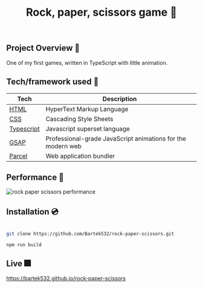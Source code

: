 <h1 align="center">
Rock, paper, scissors game 🎲
</h1>

<br />

## Project Overview 🎨

One of my first games, written in TypeScript with little animation.

## Tech/framework used 🧰

| Tech                                                    | Description                                                 |
| ------------------------------------------------------- | ----------------------------------------------------------- |
| [HTML](https://www.w3.org/html)                         | HyperText Markup Language                                   |
| [CSS](https://developer.mozilla.org/en-US/docs/Web/CSS) | Cascading Style Sheets                                      |
| [Typescript](https://www.typescriptlang.org/)           | Javascript superset language                                |
| [GSAP](https://greensock.com/gsap)                      | Professional-grade JavaScript animations for the modern web |
| [Parcel](https://parceljs.org)                          | Web application bundler                                     |

## Performance 💨

<img src="https://i.ibb.co/yph5nf5/rock-paper-scissors.png" alt="rock paper scissors performance" />

## Installation 💿

```bash

git clone https://github.com/Bartek532/rock-paper-scissors.git

npm run build

```

## Live 🎆

https://bartek532.github.io/rock-paper-scissors
